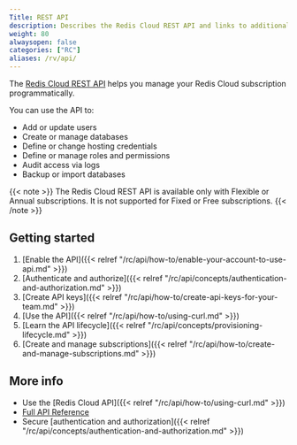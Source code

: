 ```yaml
---
Title: REST API
description: Describes the Redis Cloud REST API and links to additional info
weight: 80
alwaysopen: false
categories: ["RC"]
aliases: /rv/api/
---
```


The [Redis Cloud REST API]((https://api.redislabs.com/v1/swagger-ui.html)) helps you manage your Redis Cloud subscription programmatically.

You can use the API to:

- Add or update users  
- Create or manage databases  
- Define or change hosting credentials  
- Define or manage roles and permissions  
- Audit access via logs  
- Backup or import databases  

{{< note >}}
The Redis Cloud REST API is available only with Flexible or Annual subscriptions.  It is not supported for Fixed or Free subscriptions.
{{< /note >}}

## Getting started

1. [Enable the API]({{< relref  "/rc/api/how-to/enable-your-account-to-use-api.md" >}})
1. [Authenticate and authorize]({{< relref  "/rc/api/concepts/authentication-and-authorization.md" >}})
1. [Create API keys]({{< relref  "/rc/api/how-to/create-api-keys-for-your-team.md" >}})
1. [Use the API]({{< relref  "/rc/api/how-to/using-curl.md" >}})
1. [Learn the API lifecycle]({{< relref  "/rc/api/concepts/provisioning-lifecycle.md" >}})
1. [Create and manage subscriptions]({{< relref  "/rc/api/how-to/create-and-manage-subscriptions.md" >}})

## More info

- Use the [Redis Cloud API]({{< relref  "/rc/api/how-to/using-curl.md" >}})
- [Full API Reference](https://api.redislabs.com/v1/swagger-ui.html)
- Secure [authentication and authorization]({{< relref  "/rc/api/concepts/authentication-and-authorization.md" >}})
